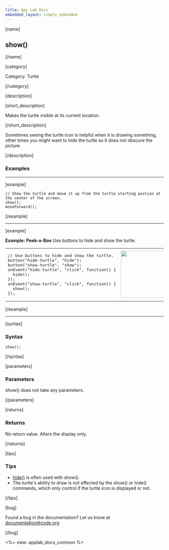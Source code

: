 ```yaml
---
title: App Lab Docs
embedded_layout: simple_embedded
---
```


[name]

## show()
[/name]

[category]

Category: Turtle

[/category]

[description]

[short_description]

Makes the turtle visible at its current location.

[/short_description]

Sometimes seeing the turtle icon is helpful when it is drawing something, other times you might want to hide the turtle so it does not obscure the picture.

[/description]

### Examples
____________________________________________________

[example]

```
// Show the turtle and move it up from the turtle starting postion at the center of the screen.
show();
moveForward();
```

[/example]

____________________________________________________

[example]

**Example: Peek-a-Boo** Use buttons to hide and show the turtle.

<table>
<tr>
<td>
<pre>
// Use buttons to hide and show the turtle.
button("hide-turtle", "hide");
button("show-turtle", "show");
onEvent("hide-turtle", "click", function() {
  hide();
});
onEvent("show-turtle", "click", function() {
  show();
});
</pre>
</td>
<td>
<img src='https://images.code.org/484f7e8b701e3da1ae581adfd05371f9-image-1445110723991.gif' style='width: 150px;'> 
</td>
</tr>
</table>

[/example]

____________________________________________________

[syntax]

### Syntax

```
show();
```

[/syntax]

[parameters]

### Parameters
show() does not take any parameters.

[/parameters]

[returns]

### Returns
No return value. Alters the display only.

[/returns]

[tips]

### Tips
- [hide()](/applab/docs/hide) is often used with show().
- The turtle's ability to draw is not effected by the show() or hide() commands, which only control if the turtle icon is displayed or not.

[/tips]

[bug]

Found a bug in the documentation? Let us know at documentation@code.org

[/bug]

<%= view :applab_docs_common %>
